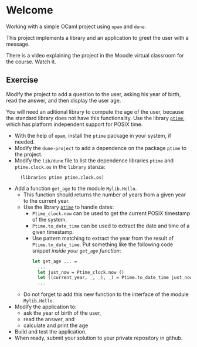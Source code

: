 # Welcome

Working with a simple OCaml project using `opam` and `dune`.

This project implements a library and an application to greet the user with a message.

There is a video explaining the project in the Moodle virtual classroom for the course. Watch it.

## Exercise

Modify the project to add a question to the user, asking his year of birth, read the answer, and then display the user age.

You will need an aditional library to compute the age of the user, because the standard library does not have this functionality. Use the library [`ptime`](https://erratique.ch/software/ptime/doc/Ptime.html), which has platform independent support for POSIX time.

- With the help of `opam`, install the `ptime` package in your system, if needed.
- Modify the `dune-project` to add a dependence on the package `ptime` to the project.
- Modify the `lib/dune` file to list the dependence libraries `ptime` and `ptime.clock.os` in the `library` stanza:
  ``` dune
    (libraries ptime ptime.clock.os)
  ```
- Add a function `get_age` to the module `Mylib.Hello`.
  - This function should returns the number of years from a given year to the current year.
  - Use the library [`ptime`](https://erratique.ch/software/ptime/doc/Ptime.html) to handle dates:
     - `Ptime_clock.now` can be used to get the current POSIX timestamp of the system.
     - `Ptime.to_date_time` can be used to extract the date and time of a given timestamp.
     - Use pattern matching to extract the year from the result of `Ptime.to_date_time`. Put something like the following code snippet *inside your `get_age` function*:
       ``` ocaml
       let get_age ... =
         ...
         let just_now = Ptime_clock.now ()
         let ((current_year, _, _), _) = Ptime.to_date_time just_now
         ...
       ```
  - Do not forget to add this new function to the interface of the module `Mylib.Hello`.
- Modify the application to:
  - ask the year of birth of the user,
  - read the answer, and
  - calculate and print the age
- Build and test the application.
- When ready, submit your solution to your private repository in github.
